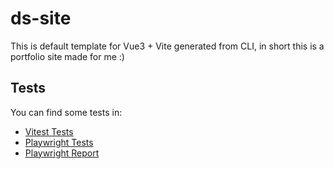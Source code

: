 # ds-site

This is default template for Vue3 + Vite generated from CLI, in short this is a portfolio site made for me :)

## Tests

You can find some tests in:

- [Vitest Tests](https://github.com/dominik-slopecki/dominik-slopecki.github.io/blob/main/ds-site/src/components/__tests__)
- [Playwright Tests](https://github.com/dominik-slopecki/dominik-slopecki.github.io/blob/main/ds-site/e2e.vue.spec.ts)
- [Playwright Report](https://dominik-slopecki.github.io/playwright-report)
